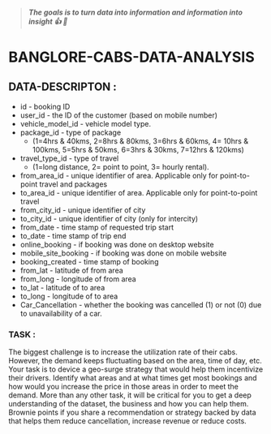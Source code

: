 > ##### The goals is to turn data into information and information into insight :+1: :metal:


# **BANGLORE-CABS-DATA-ANALYSIS**

## DATA-DESCRIPTON :

* id - booking ID
* user_id - the ID of the customer (based on mobile number)
* vehicle_model_id - vehicle model type.
* package_id - type of package 
  * (1=4hrs & 40kms, 2=8hrs & 80kms, 3=6hrs & 60kms, 4= 10hrs & 100kms, 5=5hrs & 50kms, 6=3hrs & 30kms, 7=12hrs & 120kms)
* travel_type_id - type of travel 
  * (1=long distance, 2= point to point, 3= hourly rental).
* from_area_id - unique identifier of area. Applicable only for point-to-point travel and packages
* to_area_id - unique identifier of area. Applicable only for point-to-point travel
* from_city_id - unique identifier of city
* to_city_id - unique identifier of city (only for intercity)
* from_date - time stamp of requested trip start
* to_date - time stamp of trip end
* online_booking - if booking was done on desktop website
* mobile_site_booking - if booking was done on mobile website
* booking_created - time stamp of booking
* from_lat - latitude of from area
* from_long - longitude of from area
* to_lat - latitude of to area
* to_long - longitude of to area
* Car_Cancellation - whether the booking was cancelled (1) or not (0) due to unavailability of a car.


### TASK :
The biggest challenge is to increase the utilization rate of their cabs. However, the demand keeps fluctuating based on the area, time of day, etc. Your task is to device a geo-surge strategy that would help them incentivize their drivers. Identify what areas and at what times get most bookings and how would you increase the price in those areas in order to meet the demand.
More than any other task, it will be critical for you to get a deep understanding of the dataset, the business and how you can help them.
Brownie points​ if you share a recommendation or strategy backed by data that helps them reduce cancellation, increase revenue or reduce costs.


